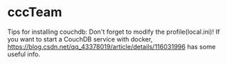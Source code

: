 # cccTeam


Tips for installing couchdb:
Don't forget to modify the profile(local.ini)!
If you want to start a CouchDB service with docker, https://blog.csdn.net/qq_43378019/article/details/116031996 has some useful info.
